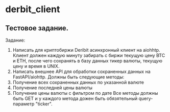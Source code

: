 # derbit_client
## Тестовое задание.

Задание:
1. Написать для криптобиржи Deribit асинхронный клиент на aiohhtp.
Клиент должен каждую минуту забирать с биржи текущую цену BTC и ETH, после
чего сохранять в базу данных тикер валюты, текущую цену и время в UNIX.
2. Написать внешнее API для обработки сохраненных данных на FastAPI/aiohttp.
Должны быть следующие методы:
1. Получение всех сохраненных данных по указанной валюте
2. Получение последней цены валюты
3. Получение цены валюты с фильтром по дате
Все методы должны быть GET и у каждого метода дожен быть обязятельный query-
параметр "ticker".